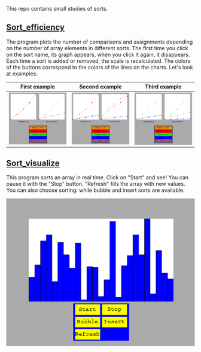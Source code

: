 This repo contains small studies of sorts. 

## [Sort_efficiency](https://github.com/x-ENIAC/MIPT_projects_4_sem/tree/master/Sorting_research/Sort_efficiency)

The program plots the number of comparisons and assignments depending on the number of array elements in different sorts. The first time you click on the sort name, its graph appears, when you click it again, it disappears. Each time a sort is added or removed, the scale is recalculated. The colors of the buttons correspond to the colors of the lines on the charts. Let's look at examples:

| First example | Second example | Third example |
|----------------|----------------|----------------|
| <img src="https://github.com/x-ENIAC/MIPT_projects_4_sem/blob/master/Sorting_research/Sort_efficiency/examples/example1.png" alt="drawing1" width="300"/> | <img src="https://github.com/x-ENIAC/MIPT_projects_4_sem/blob/master/Sorting_research/Sort_efficiency/examples/example2.png" alt="drawing2" width="300"/> | <img src="https://github.com/x-ENIAC/MIPT_projects_4_sem/blob/master/Sorting_research/Sort_efficiency/examples/example3.png" alt="drawing3" width="300"/> |

## [Sort_visualize](https://github.com/x-ENIAC/MIPT_projects_4_sem/tree/master/Sorting_research/Sort_visualize)

This program sorts an array in real time. Click on "Start" and see! You can pause it with the "Stop" button. "Refresh" fills the array with new values. You can also choose sorting: while bubble and insert sorts are available.

<img src="https://github.com/x-ENIAC/MIPT_projects_4_sem/blob/master/Sorting_research/Sort_visualize/examples/example.png" alt="drawing4" width="600"/>
